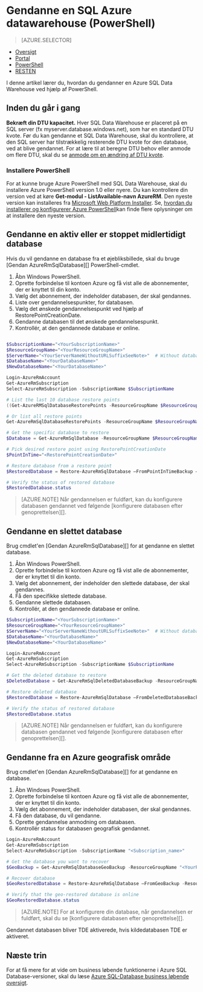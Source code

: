 <properties
   pageTitle="Gendanne en SQL Azure datawarehouse (PowerShell) | Microsoft Azure"
   description="PowerShell opgaver for at gendanne en Azure SQL Data Warehouse."
   services="sql-data-warehouse"
   documentationCenter="NA"
   authors="Lakshmi1812"
   manager="barbkess"
   editor=""/>

<tags
   ms.service="sql-data-warehouse"
   ms.devlang="NA"
   ms.topic="article"
   ms.tgt_pltfrm="NA"
   ms.workload="data-services"
   ms.date="09/21/2016"
   ms.author="lakshmir;barbkess;sonyama"/>

# <a name="restore-an-azure-sql-data-warehouse-powershell"></a>Gendanne en SQL Azure datawarehouse (PowerShell)

> [AZURE.SELECTOR]
- [Oversigt][]
- [Portal][]
- [PowerShell][]
- [RESTEN][]

I denne artikel lærer du, hvordan du gendanner en Azure SQL Data Warehouse ved hjælp af PowerShell.

## <a name="before-you-begin"></a>Inden du går i gang

**Bekræft din DTU kapacitet.** Hver SQL Data Warehouse er placeret på en SQL server (fx myserver.database.windows.net), som har en standard DTU kvote.  Før du kan gendanne et SQL Data Warehouse, skal du kontrollere, at den SQL server har tilstrækkelig resterende DTU kvote for den database, ved at blive gendannet. For at lære til at beregne DTU behov eller anmode om flere DTU, skal du se [anmode om en ændring af DTU kvote][].

### <a name="install-powershell"></a>Installere PowerShell

For at kunne bruge Azure PowerShell med SQL Data Warehouse, skal du installere Azure PowerShell version 1.0 eller nyere.  Du kan kontrollere din version ved at køre **Get-modul - ListAvailable-navn AzureRM**.  Den nyeste version kan installeres fra [Microsoft Web Platform Installer][].  Se, [hvordan du installerer og konfigurerer Azure PowerShell][]kan finde flere oplysninger om at installere den nyeste version.

## <a name="restore-an-active-or-paused-database"></a>Gendanne en aktiv eller er stoppet midlertidigt database

Hvis du vil gendanne en database fra et øjebliksbillede, skal du bruge [Gendan AzureRmSqlDatabase][] PowerShell-cmdlet.

1. Åbn Windows PowerShell.
2. Oprette forbindelse til kontoen Azure og få vist alle de abonnementer, der er knyttet til din konto.
3. Vælg det abonnement, der indeholder databasen, der skal gendannes.
4. Liste over gendannelsespunkter, for databasen.
5. Vælg det ønskede gendannelsespunkt ved hjælp af RestorePointCreationDate.
6. Gendanne databasen til det ønskede gendannelsespunkt.
7. Kontrollér, at den gendannede database er online.

```Powershell

$SubscriptionName="<YourSubscriptionName>"
$ResourceGroupName="<YourResourceGroupName>"
$ServerName="<YourServerNameWithoutURLSuffixSeeNote>"  # Without database.windows.net
$DatabaseName="<YourDatabaseName>"
$NewDatabaseName="<YourDatabaseName>"

Login-AzureRmAccount
Get-AzureRmSubscription
Select-AzureRmSubscription -SubscriptionName $SubscriptionName

# List the last 10 database restore points
((Get-AzureRMSqlDatabaseRestorePoints -ResourceGroupName $ResourceGroupName -ServerName $ServerName -DatabaseName ($DatabaseName).RestorePointCreationDate)[-10 .. -1]

# Or list all restore points
Get-AzureRmSqlDatabaseRestorePoints -ResourceGroupName $ResourceGroupName -ServerName $ServerName -DatabaseName $DatabaseName

# Get the specific database to restore
$Database = Get-AzureRmSqlDatabase -ResourceGroupName $ResourceGroupName -ServerName $ServerName -DatabaseName $DatabaseName

# Pick desired restore point using RestorePointCreationDate
$PointInTime="<RestorePointCreationDate>"  

# Restore database from a restore point
$RestoredDatabase = Restore-AzureRmSqlDatabase –FromPointInTimeBackup –PointInTime $PointInTime -ResourceGroupName $Database.ResourceGroupName -ServerName $Database.$ServerName -TargetDatabaseName $NewDatabaseName –ResourceId $Database.ResourceID

# Verify the status of restored database
$RestoredDatabase.status

```

>[AZURE.NOTE] Når gendannelsen er fuldført, kan du konfigurere databasen gendannet ved følgende [konfigurere databasen efter genoprettelsen][].


## <a name="restore-a-deleted-database"></a>Gendanne en slettet database

Brug cmdlet'en [Gendan AzureRmSqlDatabase][] for at gendanne en slettet database.

1. Åbn Windows PowerShell.
2. Oprette forbindelse til kontoen Azure og få vist alle de abonnementer, der er knyttet til din konto.
3. Vælg det abonnement, der indeholder den slettede database, der skal gendannes.
4. Få den specifikke slettede database.
5. Gendanne slettede databasen.
6. Kontrollér, at den gendannede database er online.

```Powershell
$SubscriptionName="<YourSubscriptionName>"
$ResourceGroupName="<YourResourceGroupName>"
$ServerName="<YourServerNameWithoutURLSuffixSeeNote>"  # Without database.windows.net
$DatabaseName="<YourDatabaseName>"
$NewDatabaseName="<YourDatabaseName>"

Login-AzureRmAccount
Get-AzureRmSubscription
Select-AzureRmSubscription -SubscriptionName $SubscriptionName

# Get the deleted database to restore
$DeletedDatabase = Get-AzureRmSqlDeletedDatabaseBackup -ResourceGroupName $ResourceGroupNam -ServerName $ServerName -DatabaseName $DatabaseName

# Restore deleted database
$RestoredDatabase = Restore-AzureRmSqlDatabase –FromDeletedDatabaseBackup –DeletionDate $DeletedDatabase.DeletionDate -ResourceGroupName $DeletedDatabase.ResourceGroupName -ServerName $DeletedDatabase.ServerName -TargetDatabaseName $NewDatabaseName –ResourceId $DeletedDatabase.ResourceID

# Verify the status of restored database
$RestoredDatabase.status
```

>[AZURE.NOTE] Når gendannelsen er fuldført, kan du konfigurere databasen gendannet ved følgende [konfigurere databasen efter genoprettelsen][].


## <a name="restore-from-an-azure-geographical-region"></a>Gendanne fra en Azure geografisk område

Brug cmdlet'en [Gendan AzureRmSqlDatabase][] for at gendanne en database.

1. Åbn Windows PowerShell.
2. Oprette forbindelse til kontoen Azure og få vist alle de abonnementer, der er knyttet til din konto.
3. Vælg det abonnement, der indeholder databasen, der skal gendannes.
4. Få den database, du vil gendanne.
5. Oprette gendannelse anmodning om databasen.
6. Kontrollér status for databasen geografisk gendannet.

```Powershell
Login-AzureRmAccount
Get-AzureRmSubscription
Select-AzureRmSubscription -SubscriptionName "<Subscription_name>"

# Get the database you want to recover
$GeoBackup = Get-AzureRmSqlDatabaseGeoBackup -ResourceGroupName "<YourResourceGroupName>" -ServerName "<YourServerName>" -DatabaseName "<YourDatabaseName>"

# Recover database
$GeoRestoredDatabase = Restore-AzureRmSqlDatabase –FromGeoBackup -ResourceGroupName "<YourResourceGroupName>" -ServerName "<YourTargetServer>" -TargetDatabaseName "<NewDatabaseName>" –ResourceId $GeoBackup.ResourceID

# Verify that the geo-restored database is online
$GeoRestoredDatabase.status
```

>[AZURE.NOTE] For at konfigurere din database, når gendannelsen er fuldført, skal du se [konfigurere databasen efter genoprettelse][]. 


Gendannet databasen bliver TDE aktiverede, hvis kildedatabasen TDE er aktiveret.


## <a name="next-steps"></a>Næste trin
For at få mere for at vide om business løbende funktionerne i Azure SQL Database-versioner, skal du læse [Azure SQL-Database business løbende oversigt][].

<!--Image references-->

<!--Article references-->
[Azure SQL-Database business løbende oversigt]: sql-database-business-continuity.md
[Anmode om en ændring af DTU kvote]: ./sql-data-warehouse-get-started-create-support-ticket.md#request-quota-change
[Konfigurere din database efter genoprettelse]: ./sql-database-disaster-recovery.md#configure-your-database-after-recovery
[Hvordan du installerer og konfigurerer Azure PowerShell]: powershell-install-configure.md
[Oversigt]: ./sql-data-warehouse-restore-database-overview.md
[Portal]: ./sql-data-warehouse-restore-database-portal.md
[PowerShell]: ./sql-data-warehouse-restore-database-powershell.md
[RESTEN]: ./sql-data-warehouse-restore-database-rest-api.md
[Konfigurere din database efter genoprettelse]: ./sql-database-disaster-recovery.md#configure-your-database-after-recovery

<!--MSDN references-->
[Gendanne AzureRmSqlDatabase]: https://msdn.microsoft.com/library/mt693390.aspx

<!--Other Web references-->
[Azure Portal]: https://portal.azure.com/
[Microsoft Web Platform Installer]: https://aka.ms/webpi-azps
